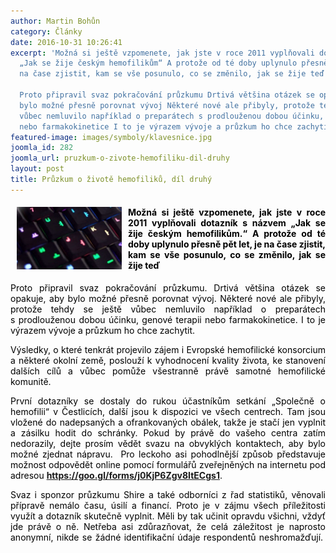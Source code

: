 ```yaml
---
author: Martin Bohůn
category: Články
date: 2016-10-31 10:26:41
excerpt: 'Možná si ještě vzpomenete, jak jste v roce 2011 vyplňovali dotazník s názvem
  „Jak se žije českým hemofilikům“ A protože od té doby uplynulo přesně pět let, je
  na čase zjistit, kam se vše posunulo, co se změnilo, jak se žije teď

  Proto připravil svaz pokračování průzkumu Drtivá většina otázek se opakuje, aby
  bylo možné přesně porovnat vývoj Některé nové ale přibyly, protože tehdy se ještě
  vůbec nemluvilo například o preparátech s prodlouženou dobou účinku, genové terapii
  nebo farmakokinetice I to je výrazem vývoje a průzkum ho chce zachytit'
featured-image: images/symboly/klavesnice.jpg
joomla_id: 282
joomla_url: pruzkum-o-zivote-hemofiliku-dil-druhy
layout: post
title: Průzkum o životě hemofiliků, díl druhý
---
```


<h4 style="text-align: justify;"><img src="images/symboly/klavesnice.jpg" border="0" width="168" height="100" style="float: left; margin-left: 10px; margin-right: 10px;" /><span style="color: #000000;">Možná si ještě vzpomenete, jak jste v roce 2011 vyplňovali dotazník s názvem „Jak se žije českým hemofilikům.“ A protože od té doby uplynulo přesně pět let, je na čase zjistit, kam se vše posunulo, co se změnilo, jak se žije teď</span></h4>
<p style="text-align: justify;"><span style="color: #000000;">Proto připravil svaz pokračování průzkumu. Drtivá většina otázek se opakuje, aby bylo možné přesně porovnat vývoj. Některé nové ale přibyly, protože tehdy se ještě vůbec nemluvilo například o preparátech s prodlouženou dobou účinku, genové terapii nebo farmakokinetice. I to je výrazem vývoje a průzkum ho chce zachytit.</span></p>

<p style="text-align: justify;"><span style="color: #000000;">Výsledky, o které tenkrát projevilo zájem i Evropské hemofilické konsorcium a některé okolní země, poslouží k vyhodnocení kvality života, ke stanovení dalších cílů a vůbec pomůže všestranně právě samotné hemofilické komunitě.</span></p>
<p style="text-align: justify;"><span style="color: #000000;">První dotazníky se dostaly do rukou účastníkům setkání „Společně o hemofilii“ v Čestlicích, další jsou k dispozici ve všech centrech. Tam jsou vložené do nadepsaných a ofrankovaných obálek, takže je stačí jen vyplnit a zásilku hodit do schránky. Pokud by právě do vašeho centra zatím nedorazily, dejte prosím vědět svazu na obvyklých kontaktech, aby bylo možné zjednat nápravu.  Pro leckoho asi pohodlnější způsob představuje možnost odpovědět online pomocí formulářů zveřejněných na internetu pod adresou </span><span style="color: #000000;"><strong><a href="https://docs.google.com/forms/d/e/1FAIpQLSdo978T7_oTB82Se6A4kgPCYbzOd10exkg7gBKPFsj0tyhSiw/viewform?c=0&amp;w=1" target="_blank" title="Průzkum o životě hemofiliků, díl druhý">https://goo.gl/forms/j0KjP6Zgv8ItECgs1</a></strong>.</span></p>
<p style="text-align: justify;"><span style="color: #000000;">Svaz i sponzor průzkumu Shire a také odborníci z řad statistiků, věnovali přípravě nemálo času, úsilí a financí. Proto je v zájmu všech příležitosti využít a dotazník skutečně vyplnit. Měli by tak učinit opravdu všichni, vždyť jde právě o ně. Netřeba asi zdůrazňovat, že celá záležitost je naprosto anonymní, nikde se žádné identifikační údaje respondentů neshromažďují.      </span></p>